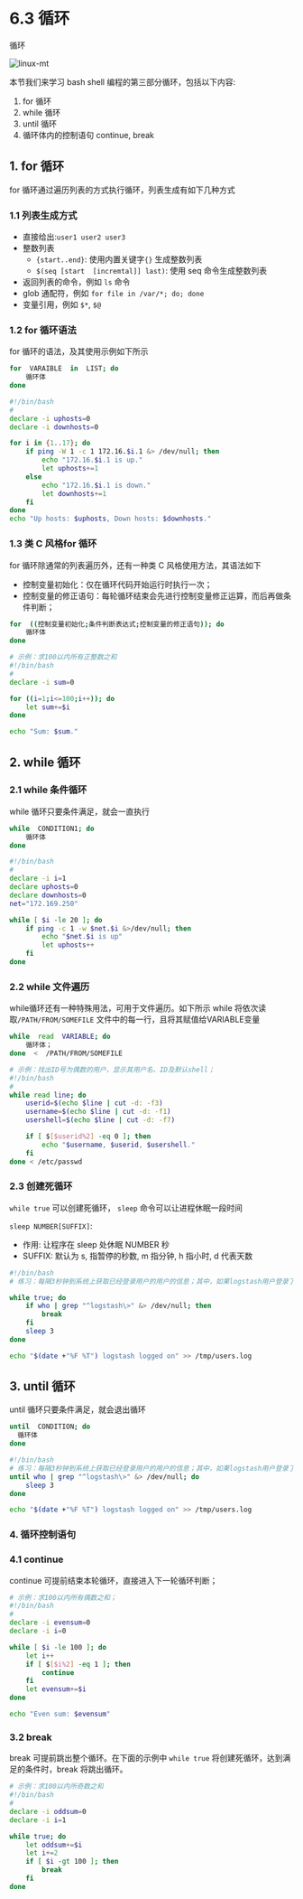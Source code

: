 # 6.3 循环


循环

![linux-mt](/images/linux_mt/linux_mt.jpg)
<!-- more -->

本节我们来学习 bash shell 编程的第三部分循环，包括以下内容:
1. for 循环
2. while 循环
3. until 循环
3. 循环体内的控制语句 continue, break

## 1. for 循环
for 循环通过遍历列表的方式执行循环，列表生成有如下几种方式

### 1.1 列表生成方式
- 直接给出:`user1 user2 user3`
- 整数列表
    - `{start..end}`: 使用内置关键字`{}` 生成整数列表
    - `$(seq [start  [incremtal]] last)`: 使用 seq 命令生成整数列表
- 返回列表的命令，例如 `ls` 命令
- glob 通配符，例如 `for file in /var/*; do; done`
- 变量引用，例如 `$*`, `$@`

### 1.2 for 循环语法
for 循环的语法，及其使用示例如下所示
```bash
for  VARAIBLE  in  LIST; do
    循环体
done
```

```bash
#!/bin/bash
#
declare -i uphosts=0
declare -i downhosts=0

for i in {1..17}; do
    if ping -W 1 -c 1 172.16.$i.1 &> /dev/null; then
        echo "172.16.$i.1 is up."
        let uphosts+=1
    else
        echo "172.16.$i.1 is down."
        let downhosts+=1
    fi
done
echo "Up hosts: $uphosts, Down hosts: $downhosts."
```


### 1.3 类 C 风格for 循环
for 循环除通常的列表遍历外，还有一种类 C 风格使用方法，其语法如下
- 控制变量初始化：仅在循环代码开始运行时执行一次；
- 控制变量的修正语句：每轮循环结束会先进行控制变量修正运算，而后再做条件判断；

```bash
for  ((控制变量初始化;条件判断表达式;控制变量的修正语句)); do
    循环体
done
```

```bash
# 示例：求100以内所有正整数之和
#!/bin/bash
#
declare -i sum=0

for ((i=1;i<=100;i++)); do
    let sum+=$i
done

echo "Sum: $sum."
```



## 2. while 循环
### 2.1 while 条件循环
while 循环只要条件满足，就会一直执行
```bash
while  CONDITION1; do
    循环体
done
```

```bash
#!/bin/bash
#
declare -i i=1
declare uphosts=0
declare downhosts=0
net="172.169.250"

while [ $i -le 20 ]; do
    if ping -c 1 -w $net.$i &>/dev/null; then
        echo "$net.$i is up"
        let uphosts++
    fi
done
```

### 2.2 while 文件遍历
while循环还有一种特殊用法，可用于文件遍历。如下所示 while 将依次读取`/PATH/FROM/SOMEFILE` 文件中的每一行，且将其赋值给VARIABLE变量
```bash
while  read  VARIABLE; do
    循环体；
done  <  /PATH/FROM/SOMEFILE
```

```bash
# 示例：找出ID号为偶数的用户，显示其用户名、ID及默认shell；
#!/bin/bash
#
while read line; do
    userid=$(echo $line | cut -d: -f3)
    username=$(echo $line | cut -d: -f1)
    usershell=$(echo $line | cut -d: -f7)

    if [ $[$userid%2] -eq 0 ]; then
        echo "$username, $userid, $usershell."
    fi
done < /etc/passwd                
```

### 2.3 创建死循环
`while true` 可以创建死循环， `sleep` 命令可以让进程休眠一段时间

`sleep NUMBER[SUFFIX]`:
- 作用: 让程序在 sleep 处休眠 NUMBER 秒
- SUFFIX: 默认为 s, 指暂停的秒数, m 指分钟, h 指小时, d 代表天数

```bash
#!/bin/bash
# 练习：每隔3秒钟到系统上获取已经登录用户的用户的信息；其中，如果logstash用户登录了系统，则记录于日志中，并退出；

while true; do
    if who | grep "^logstash\>" &> /dev/null; then
        break
    fi
    sleep 3
done

echo "$(date +"%F %T") logstash logged on" >> /tmp/users.log    
```

## 3. until 循环
until 循环只要条件满足，就会退出循环

```bash
until  CONDITION; do
  循环体
done
```

```bash
#!/bin/bash
# 练习：每隔3秒钟到系统上获取已经登录用户的用户的信息；其中，如果logstash用户登录了系统，则记录于日志中，并退出；
until who | grep "^logstash\>" &> /dev/null; do
    sleep 3
done

echo "$(date +"%F %T") logstash logged on" >> /tmp/users.log        
```

### 4. 循环控制语句
### 4.1 continue
continue 可提前结束本轮循环，直接进入下一轮循环判断；

```bash            
# 示例：求100以内所有偶数之和；                                        
#!/bin/bash
#
declare -i evensum=0
declare -i i=0

while [ $i -le 100 ]; do
    let i++
    if [ $[$i%2] -eq 1 ]; then
        continue
    fi
    let evensum+=$i
done

echo "Even sum: $evensum"
```                

### 3.2 break
break 可提前跳出整个循环。在下面的示例中 `while true` 将创建死循环，达到满足的条件时，break 将跳出循环。

```bash
# 示例：求100以内所奇数之和
#!/bin/bash
#
declare -i oddsum=0
declare -i i=1

while true; do
    let oddsum+=$i
    let i+=2
    if [ $i -gt 100 ]; then
        break
    fi
done
```

